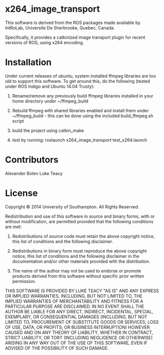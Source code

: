 x264_image_transport
====================

This software is derived from the ROS packages made available by IntRoLab, Universite De Sherbrooke, Quebec, Canada.

Specifically, it provides a catkinized image transport plugin for recent versions of ROS, using x264 encoding.

Installation
============
Under current releases of ubuntu, system installed ffmpeg libraries are too old to support this software. To get around this, do the following (tested under ROS Indigo and Ubuntu 14.04 Trusty):

1. Rename/remove any previously build ffmpeg libraries installed in your home directory under ~/ffmpeg_build

2. Rebuild ffmpeg with shared libraries enabled and install them under ~/ffmpeg_build - this can be done using the included build_ffmpeg.sh script

3. build the project using catkin_make

4. test by running: roslaunch x264_image_transport test_x264.launch

Contributors
============
Alexander Botev
Luke Teacy

License
=======
Copyright © 2014 University of Southampton. All Rights Reserved.

Redistribution and use of this software in source and binary forms, with or without modification, are permitted provided that the following conditions are met:

1. Redistributions of source code must retain the above copyright notice, this list of conditions and the following disclaimer.

2. Redistributions in binary form must reproduce the above copyright notice, this list of conditions and the following disclaimer in the documentation and/or other materials provided with the distribution.

3. The name of the author may not be used to endorse or promote products derived from this software without specific prior written permission.

THIS SOFTWARE IS PROVIDED BY LUKE TEACY "AS IS" AND ANY EXPRESS OR IMPLIED WARRANTIES, INCLUDING, BUT NOT LIMITED TO, THE IMPLIED WARRANTIES OF MERCHANTABILITY AND FITNESS FOR A PARTICULAR PURPOSE ARE DISCLAIMED. IN NO EVENT SHALL THE AUTHOR BE LIABLE FOR ANY DIRECT, INDIRECT, INCIDENTAL, SPECIAL, EXEMPLARY, OR CONSEQUENTIAL DAMAGES (INCLUDING, BUT NOT LIMITED TO, PROCUREMENT OF SUBSTITUTE GOODS OR SERVICES; LOSS OF USE, DATA, OR PROFITS; OR BUSINESS INTERRUPTION) HOWEVER CAUSED AND ON ANY THEORY OF LIABILITY, WHETHER IN CONTRACT, STRICT LIABILITY, OR TORT (INCLUDING NEGLIGENCE OR OTHERWISE) ARISING IN ANY WAY OUT OF THE USE OF THIS SOFTWARE, EVEN IF ADVISED OF THE POSSIBILITY OF SUCH DAMAGE.
